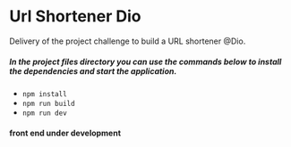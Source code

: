 # Url Shortener Dio

Delivery of the project challenge to build a URL shortener @Dio.

##### In the project files directory you can use the commands below to install the dependencies and start the application.

- `npm install`
- `npm run build`
- `npm run dev`

#### front end under development
